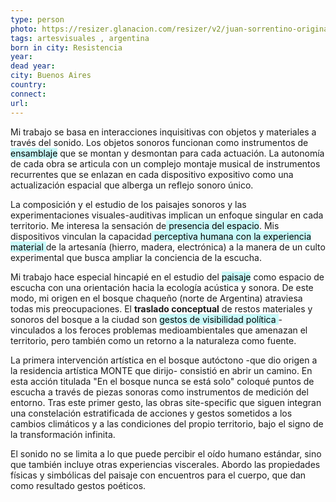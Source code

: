 ```yaml
---
type: person
photo: https://resizer.glanacion.com/resizer/v2/juan-sorrentino-originario-de-chaco-se-formo-como-QIKZBDTQ4JFRRISOE2IZKJZAOQ.JPG
tags: artesvisuales , argentina 
born in city: Resistencia
year: 
dead year: 
city: Buenos Aires
country: 
connect: 
url:
---
```



Mi trabajo se basa en interacciones inquisitivas con objetos y materiales a través del sonido. Los objetos sonoros funcionan como instrumentos de <mark style="background: #ABF7F7A6;">ensamblaje</mark> que se montan y desmontan para cada actuación. La autonomía de cada obra se articula con un complejo montaje musical de instrumentos recurrentes que se enlazan en cada dispositivo expositivo como una actualización espacial que alberga un reflejo sonoro único.  
  
La composición y el estudio de los paisajes sonoros y las experimentaciones visuales-auditivas implican un enfoque singular en cada territorio. Me interesa la sensación de<mark style="background: #ABF7F7A6;"> presencia del espacio</mark>. Mis dispositivos vinculan la capacidad<mark style="background: #ABF7F7A6;"> perceptiva humana con la experiencia material </mark>de la artesanía (hierro, madera, electrónica) a la manera de un culto experimental que busca ampliar la conciencia de la escucha.  
  
Mi trabajo hace especial hincapié en el estudio del <mark style="background: #ABF7F7A6;">paisaje</mark> como espacio de escucha con una orientación hacia la ecología acústica y sonora. De este modo, mi origen en el bosque chaqueño (norte de Argentina) atraviesa todas mis preocupaciones. El **traslado conceptual** de restos materiales y sonoros del bosque a la ciudad son <mark style="background: #ABF7F7A6;">gestos de visibilidad política </mark>-vinculados a los feroces problemas medioambientales que amenazan el territorio, pero también como un retorno a la naturaleza como fuente.  
  
La primera intervención artística en el bosque autóctono -que dio origen a la residencia artística MONTE que dirijo- consistió en abrir un camino. En esta acción titulada "En el bosque nunca se está solo" coloqué puntos de escucha a través de piezas sonoras como instrumentos de medición del entorno. Tras este primer gesto, las obras site-specific que siguen integran una constelación estratificada de acciones y gestos sometidos a los cambios climáticos y a las condiciones del propio territorio, bajo el signo de la transformación infinita.  
  
El sonido no se limita a lo que puede percibir el oído humano estándar, sino que también incluye otras experiencias viscerales. Abordo las propiedades físicas y simbólicas del paisaje con encuentros para el cuerpo, que dan como resultado gestos poéticos.